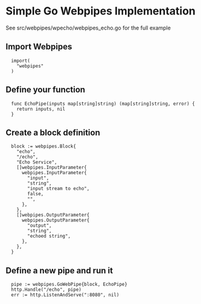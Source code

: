 Simple Go Webpipes Implementation
=================================

See src/webpipes/wpecho/webpipes_echo.go for the full example

Import Webpipes
---------------
```
  import(
    "webpipes"
  )
```

Define your function
--------------------

```
  func EchoPipe(inputs map[string]string) (map[string]string, error) {
    return inputs, nil
  }
```

Create a block definition
-------------------------
```
  block := webpipes.Block{
    "echo",
    "/echo",
    "Echo Service",
    []webpipes.InputParameter{
      webpipes.InputParameter{
        "input",
        "string",
        "input stream to echo",
        false,
        "",
      },
    },
    []webpipes.OutputParameter{
      webpipes.OutputParameter{
        "output",
        "string",
        "echoed string",
      },
    },
  }
```

Define a new pipe and run it
----------------------------
```
  pipe := webpipes.GoWebPipe{block, EchoPipe}
  http.Handle("/echo", pipe)
  err := http.ListenAndServe(":8080", nil)
```
